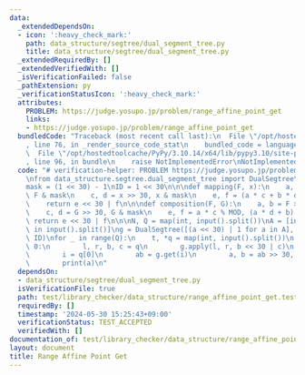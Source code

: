 ```yaml
---
data:
  _extendedDependsOn:
  - icon: ':heavy_check_mark:'
    path: data_structure/segtree/dual_segment_tree.py
    title: data_structure/segtree/dual_segment_tree.py
  _extendedRequiredBy: []
  _extendedVerifiedWith: []
  _isVerificationFailed: false
  _pathExtension: py
  _verificationStatusIcon: ':heavy_check_mark:'
  attributes:
    PROBLEM: https://judge.yosupo.jp/problem/range_affine_point_get
    links:
    - https://judge.yosupo.jp/problem/range_affine_point_get
  bundledCode: "Traceback (most recent call last):\n  File \"/opt/hostedtoolcache/PyPy/3.10.14/x64/lib/pypy3.10/site-packages/onlinejudge_verify/documentation/build.py\"\
    , line 76, in _render_source_code_stat\n    bundled_code = language.bundle(\n\
    \  File \"/opt/hostedtoolcache/PyPy/3.10.14/x64/lib/pypy3.10/site-packages/onlinejudge_verify/languages/python.py\"\
    , line 96, in bundle\n    raise NotImplementedError\nNotImplementedError\n"
  code: "# verification-helper: PROBLEM https://judge.yosupo.jp/problem/range_affine_point_get\n\
    \nfrom data_structure.segtree.dual_segment_tree import DualSegtree\n\nMOD = 998244353\n\
    mask = (1 << 30) - 1\nID = 1 << 30\n\n\ndef mapping(F, x):\n    a, b = F >> 30,\
    \ F & mask\n    c, d = x >> 30, x & mask\n    e, f = (a * c + b * d) % MOD, d\n\
    \    return e << 30 | f\n\n\ndef composition(F, G):\n    a, b = F >> 30, F & mask\n\
    \    c, d = G >> 30, G & mask\n    e, f = a * c % MOD, (a * d + b) % MOD\n   \
    \ return e << 30 | f\n\n\nN, Q = map(int, input().split())\nA = [int(x) for x\
    \ in input().split()]\ng = DualSegtree([(a << 30) | 1 for a in A], mapping, composition,\
    \ ID)\nfor _ in range(Q):\n    t, *q = map(int, input().split())\n    if t ==\
    \ 0:\n        l, r, b, c = q\n        g.apply(l, r, b << 30 | c)\n    else:\n\
    \        i = q[0]\n        ab = g.get(i)\n        a, b = ab >> 30, ab & mask\n\
    \        print(a)\n"
  dependsOn:
  - data_structure/segtree/dual_segment_tree.py
  isVerificationFile: true
  path: test/library_checker/data_structure/range_affine_point_get.test.py
  requiredBy: []
  timestamp: '2024-05-30 15:25:43+09:00'
  verificationStatus: TEST_ACCEPTED
  verifiedWith: []
documentation_of: test/library_checker/data_structure/range_affine_point_get.test.py
layout: document
title: Range Affine Point Get
---
```

